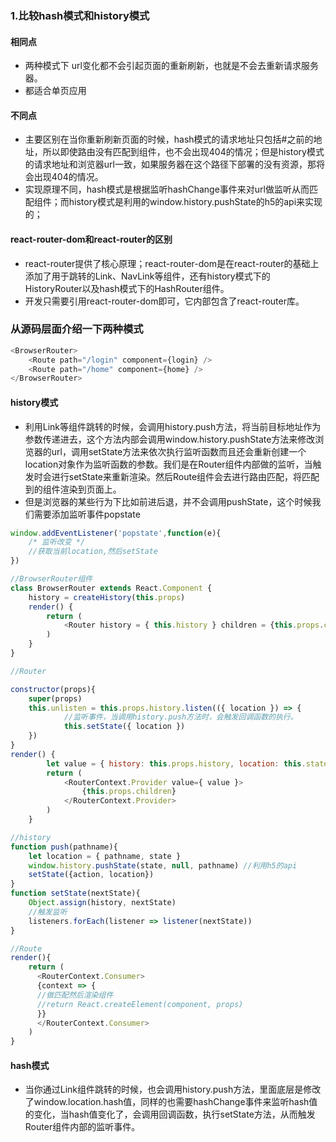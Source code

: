 ### 1.比较hash模式和history模式

#### 相同点

- 两种模式下 url变化都不会引起页面的重新刷新，也就是不会去重新请求服务器。
- 都适合单页应用

#### 不同点

- 主要区别在当你重新刷新页面的时候，hash模式的请求地址只包括#之前的地址，所以即使路由没有匹配到组件，也不会出现404的情况；但是history模式的请求地址和浏览器url一致，如果服务器在这个路径下部署的没有资源，那将会出现404的情况。
- 实现原理不同，hash模式是根据监听hashChange事件来对url做监听从而匹配组件；而history模式是利用的window.history.pushState的h5的api来实现的；

#### react-router-dom和react-router的区别

- react-router提供了核心原理；react-router-dom是在react-router的基础上添加了用于跳转的Link、NavLink等组件，还有history模式下的HistoryRouter以及hash模式下的HashRouter组件。
- 开发只需要引用react-router-dom即可，它内部包含了react-router库。

### 从源码层面介绍一下两种模式

```js
<BrowserRouter>
    <Route path="/login" component={login} />
    <Route path="/home" component={home} />
</BrowserRouter>
```
#### history模式

- 利用Link等组件跳转的时候，会调用history.push方法，将当前目标地址作为参数传递进去，这个方法内部会调用window.history.pushState方法来修改浏览器的url，调用setState方法来依次执行监听函数而且还会重新创建一个location对象作为监听函数的参数。我们是在Router组件内部做的监听，当触发时会进行setState来重新渲染。然后Route组件会去进行路由匹配，将匹配到的组件渲染到页面上。
- 但是浏览器的某些行为下比如前进后退，并不会调用pushState，这个时候我们需要添加监听事件popstate
```js
window.addEventListener('popstate',function(e){
    /* 监听改变 */
    //获取当前location,然后setState
})
```

```js
//BrowserRouter组件
class BrowserRouter extends React.Component {
    history = createHistory(this.props)
    render() {
        return (
            <Router history = { this.history } children = {this.props.children}/>
        )
    }
}
```
```js
//Router

constructor(props){
    super(props)
    this.unlisten = this.props.history.listen(({ location }) => {
            //监听事件，当调用history.push方法时，会触发回调函数的执行。
            this.setState({ location })
    })
}
render() {
        let value = { history: this.props.history, location: this.state.location }
        return (
            <RouterContext.Provider value={ value }>
                {this.props.children}
            </RouterContext.Provider>
        )
    }
```
```js
//history
function push(pathname){
    let location = { pathname, state }
    window.history.pushState(state, null, pathname) //利用h5的api
    setState({action, location})
}
function setState(nextState){
    Object.assign(history, nextState)
    //触发监听
    listeners.forEach(listener => listener(nextState))
}
```
```js
//Route
render(){
    return (
      <RouterContext.Consumer>
      {context => {
      //做匹配然后渲染组件
      //return React.createElement(component, props)
      }}
      </RouterContext.Consumer>
    )
}
```
#### hash模式

- 当你通过Link组件跳转的时候，也会调用history.push方法，里面底层是修改了window.location.hash值，同样的也需要hashChange事件来监听hash值的变化，当hash值变化了，会调用回调函数，执行setState方法，从而触发Router组件内部的监听事件。
